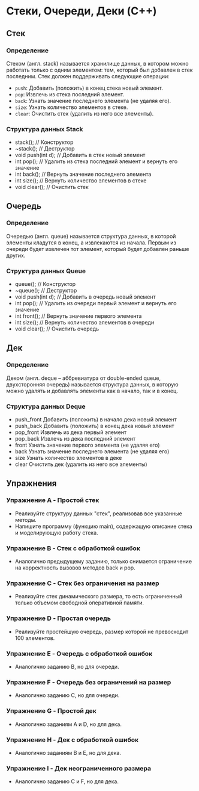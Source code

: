 # Стеки, Очереди, Деки (C++)

## Стек

### Определение

Стеком (англ. stack) называется хранилище данных, в котором можно работать только с одним элементом: тем, который был добавлен в стек последним. Стек должен поддерживать следующие операции:

- `push`: Добавить (положить) в конец стека новый элемент.
- `pop`: Извлечь из стека последний элемент.
- `back`: Узнать значение последнего элемента (не удаляя его).
- `size`: Узнать количество элементов в стеке.
- `clear`: Очистить стек (удалить из него все элементы).

### Структура данных Stack

- stack();               // Конструктор
- ~stack();              // Деструктор
- void push(int d);      // Добавить в стек новый элемент
- int pop();             // Удалить из стека последний элемент и вернуть его значение
- int back();            // Вернуть значение последнего элемента
- int size();            // Вернуть количество элементов в стеке
- void clear();          // Очистить стек


## Очередь

### Определение

Очередью (англ. queue) называется структура данных, в которой элементы кладутся в конец, а извлекаются из начала. Первым из очереди будет извлечен тот элемент, который будет добавлен раньше других.

### Структура данных Queue

- queue();               // Конструктор
- ~queue();              // Деструктор
- void push(int d);      // Добавить в очередь новый элемент
- int pop();             // Удалить из очереди первый элемент и вернуть его значение
- int front();           // Вернуть значение первого элемента
- int size();            // Вернуть количество элементов в очереди
- void clear();          // Очистить очередь

## Дек

### Определение

Деком (англ. deque – аббревиатура от double-ended queue, двухсторонняя очередь) называется структура данных, в которую можно удалять и добавлять элементы как в начало, так и в конец.

### Структура данных Deque

- push_front Добавить (положить) в начало дека новый элемент 
- push_back Добавить (положить) в конец дека новый элемент 
- pop_front Извлечь из дека первый элемент 
- pop_back Извлечь из дека последний элемент 
- front Узнать значение первого элемента (не удаляя его) 
- back Узнать значение последнего элемента (не удаляя его) 
- size Узнать количество элементов в деке 
- clear Очистить дек (удалить из него все элементы) 


## Упражнения

### Упражнение A - Простой стек

- Реализуйте структуру данных "стек", реализовав все указанные методы.
- Напишите программу (функцию main), содержащую описание стека и моделирующую работу стека.

### Упражнение B - Стек с обработкой ошибок

- Аналогично предыдущему заданию, только снимается ограничение на корректность вызовов методов back и pop.

### Упражнение C - Стек без ограничения на размер

- Реализуйте стек динамического размера, то есть ограниченный только объемом свободной оперативной памяти.

### Упражнение D - Простая очередь

- Реализуйте простейшую очередь, размер которой не превосходит 100 элементов.

### Упражнение E - Очередь с обработкой ошибок

- Аналогично заданию B, но для очереди.

### Упражнение F - Очередь без ограничений на размер

- Аналогично заданию C, но для очереди.

### Упражнение G - Простой дек

- Аналогично заданиям A и D, но для дека.

### Упражнение H - Дек с обработкой ошибок

- Аналогично заданиям B и E, но для дека.

### Упражнение I - Дек неограниченного размера

- Аналогично заданию C и F, но для дека.
